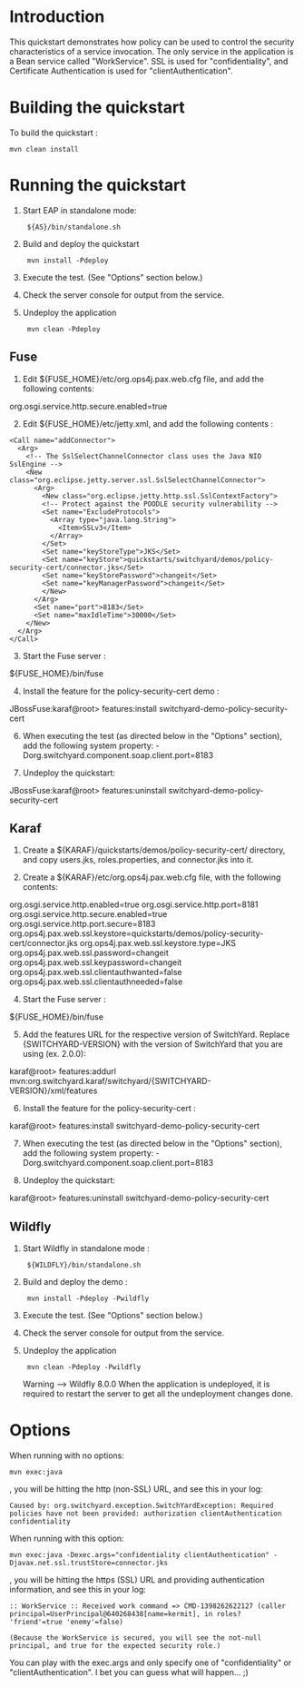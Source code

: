 Introduction
============
This quickstart demonstrates how policy can be used to control the security characteristics of a
service invocation.  The only service in the application is a Bean service called "WorkService".
SSL is used for "confidentiality", and Certificate Authentication is used for "clientAuthentication".


Building the quickstart
======================

To build the quickstart :

```
mvn clean install
```


Running the quickstart
======================

1. Start EAP in standalone mode:

        ${AS}/bin/standalone.sh

2. Build and deploy the quickstart

        mvn install -Pdeploy

3. Execute the test. (See "Options" section below.)

4. Check the server console for output from the service.

5. Undeploy the application

        mvn clean -Pdeploy


Fuse
-----

1. Edit ${FUSE_HOME}/etc/org.ops4j.pax.web.cfg file, and add the following contents:

org.osgi.service.http.secure.enabled=true

2. Edit ${FUSE_HOME}/etc/jetty.xml, and add the following contents :

```
<Call name="addConnector">
  <Arg>
    <!-- The SslSelectChannelConnector class uses the Java NIO SslEngine -->
    <New class="org.eclipse.jetty.server.ssl.SslSelectChannelConnector">
      <Arg>
        <New class="org.eclipse.jetty.http.ssl.SslContextFactory">
        <!-- Protect against the POODLE security vulnerability -->
        <Set name="ExcludeProtocols">
          <Array type="java.lang.String">
            <Item>SSLv3</Item>
          </Array>
        </Set>
        <Set name="keyStoreType">JKS</Set>
        <Set name="keyStore">quickstarts/switchyard/demos/policy-security-cert/connector.jks</Set>
        <Set name="keyStorePassword">changeit</Set>
        <Set name="keyManagerPassword">changeit</Set>
        </New>
      </Arg>
      <Set name="port">8183</Set>
      <Set name="maxIdleTime">30000</Set>
    </New>
  </Arg>
</Call>
```

3. Start the Fuse server :

${FUSE_HOME}/bin/fuse

4. Install the feature for the policy-security-cert demo :

JBossFuse:karaf@root> features:install switchyard-demo-policy-security-cert

6. When executing the test (as directed below in the "Options" section), add the following system property: -Dorg.switchyard.component.soap.client.port=8183

7. Undeploy the quickstart:

JBossFuse:karaf@root> features:uninstall switchyard-demo-policy-security-cert


Karaf
-----
1. Create a ${KARAF}/quickstarts/demos/policy-security-cert/ directory, and copy users.jks, roles.properties, and connector.jks into it.

2. Create a ${KARAF}/etc/org.ops4j.pax.web.cfg file, with the following contents:

org.osgi.service.http.enabled=true
org.osgi.service.http.port=8181
org.osgi.service.http.secure.enabled=true
org.osgi.service.http.port.secure=8183
org.ops4j.pax.web.ssl.keystore=quickstarts/demos/policy-security-cert/connector.jks
org.ops4j.pax.web.ssl.keystore.type=JKS
org.ops4j.pax.web.ssl.password=changeit
org.ops4j.pax.web.ssl.keypassword=changeit
org.ops4j.pax.web.ssl.clientauthwanted=false
org.ops4j.pax.web.ssl.clientauthneeded=false

4. Start the Fuse server :

${FUSE_HOME}/bin/fuse

5. Add the features URL for the respective version of SwitchYard.   Replace {SWITCHYARD-VERSION}
with the version of SwitchYard that you are using (ex. 2.0.0): 

karaf@root> features:addurl mvn:org.switchyard.karaf/switchyard/{SWITCHYARD-VERSION}/xml/features

6. Install the feature for the policy-security-cert :

karaf@root> features:install switchyard-demo-policy-security-cert

7. When executing the test (as directed below in the "Options" section), add the following system property: -Dorg.switchyard.component.soap.client.port=8183

8. Undeploy the quickstart:

karaf@root> features:uninstall switchyard-demo-policy-security-cert



Wildfly
----------


1. Start Wildfly in standalone mode :

        ${WILDFLY}/bin/standalone.sh

2. Build and deploy the demo :

        mvn install -Pdeploy -Pwildfly

3. Execute the test. (See "Options" section below.)

4. Check the server console for output from the service.

5. Undeploy the application

        mvn clean -Pdeploy -Pwildfly

     Warning --> Wildfly 8.0.0 When the application is undeployed, it is required to restart the server to get all the undeployment changes done.





Options
=======

When running with no options:

    mvn exec:java

, you will be hitting the http (non-SSL) URL, and see this in your log:

    Caused by: org.switchyard.exception.SwitchYardException: Required policies have not been provided: authorization clientAuthentication confidentiality

When running with this option:

    mvn exec:java -Dexec.args="confidentiality clientAuthentication" -Djavax.net.ssl.trustStore=connector.jks

, you will be hitting the https (SSL) URL and providing authentication information, and see this in your log:

    :: WorkService :: Received work command => CMD-1398262622127 (caller principal=UserPrincipal@640268438[name=kermit], in roles? 'friend'=true 'enemy'=false)

    (Because the WorkService is secured, you will see the not-null principal, and true for the expected security role.)

You can play with the exec.args and only specify one of "confidentiality" or "clientAuthentication". I bet you can guess what will happen... ;)
